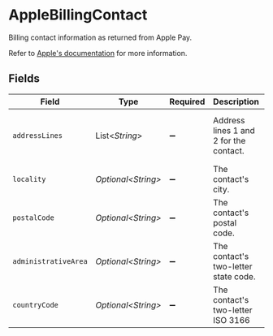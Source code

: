 # AppleBillingContact

  Billing contact information as returned from Apple Pay.
  
  Refer to [Apple's documentation](https://developer.apple.com/documentation/apple_pay_on_the_web/applepaypaymentcontact) 
  for more information.


## Fields

| Field                                  | Type                                   | Required                               | Description                            | Example                                |
| -------------------------------------- | -------------------------------------- | -------------------------------------- | -------------------------------------- | -------------------------------------- |
| `addressLines`                         | List\<*String*>                        | :heavy_minus_sign:                     | Address lines 1 and 2 for the contact. | [<br/>"123 Sesame Street"<br/>]        |
| `locality`                             | *Optional\<String>*                    | :heavy_minus_sign:                     | The contact's city.                    | Phoenix                                |
| `postalCode`                           | *Optional\<String>*                    | :heavy_minus_sign:                     | The contact's postal code.             | 30345                                  |
| `administrativeArea`                   | *Optional\<String>*                    | :heavy_minus_sign:                     | The contact's two-letter state code.   | AZ                                     |
| `countryCode`                          | *Optional\<String>*                    | :heavy_minus_sign:                     | The contact's two-letter ISO 3166      | US                                     |